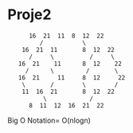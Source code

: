 # Proje2


          16  21  11  8  12  22
             /           \
        16  21  11       8  12  22
          /     \          /     \
       16  21    11      8  12    22
         /      \         /       \
       16  21     11     8  12     22
        \       /        \        /
        11  16  21       8  12  22
              \            /
          8  11  12  16  21  22
          
          
         
Big O Notation= O(nlogn)
